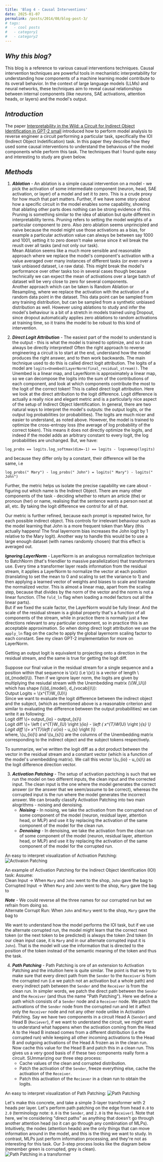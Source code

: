 ```yaml
---
title: 'Blog 4 - Causal Interventions'
date: 2025-01-07
permalink: /posts/2014/08/blog-post-3/
# tags:
#   - cool posts
#   - category1
#   - category2
---
```


## ***Why this blog?***
This blog is a reference to various casual interventions techniques. Causal intervention techniques are powerful tools in mechanistic interpretability for understanding how components of a machine learning model contribute to its overall behavior. In the context of large language models (LLMs) and neural networks, these techniques aim to reveal causal relationships between internal components (like neurons, SAE activations, attention heads, or layers) and the model's output.

## ***Introduction***
The paper [Interpretability in the Wild: a Circuit for Indirect Object Identification in GPT-2 small](https://arxiv.org/abs/2211.00593) introduced how to perform model analysis to reverse engineer a circuit performing a particular task, specifically the IOI (Indirect Object Indetification) task. In this paper they describe how they used some causal interventions to understand the behavious of the model components while perform this task. The techniques that I found quite easy and interesting to study are given below. 

## ***Methods***
1) ***Ablation*** - An ablation is a simple causal intervention on a model - we pick the activation of some intermediate component (neuron, head, SAE activation, or layer) of a model and set it to zero. This is a crude proxy for how much that part matters. Further, if we have some story about how a specific circuit in the model enables some capability, showing that ablating other parts does nothing can be strong evidence of this. Pruning is something similar to the idea of ablation but quite different in interpretability terms. Pruning refers to setting the model weights of a particular component to zero. Also zero ablation seems unprincipled and naive because the model might use those activations as a bias, for example a particular activation value can always be between say 1000 and 1001, setting it to zero doesn't make sense since it wil break the reuslt over all tasks (and not only our task). <br>
Mean Ablation seems like a much more sensible and reasonable approach where we replace the model's component's activation with a value averaged over many instances of different tasks (or even over a task unbiased dataset, i.e raw data). This might break the model's performance over other tasks too in several cases though because technically we can expect the mean of activations over a large batch of dataset will be very close to zero for several components. <br>
Another approach which can be taken is Random Ablation or Resampling, where we replace the activation with the activation of a random data point in the dataset. This data point can be sampled from any training distribution, but can be sampled from a synthetic unbiased distribution as well. However using ablations to study and infer the model's behaviour is a bit of a stretch in models trained using Dropout, since dropout automatically applies zero ablations to random activations at training time, so it trains the model to be robust to this kind of intervention. 

2) ***Direct Logit Attribution*** - The easiest part of the model to understand is the output - this is what the model is trained to optimize, and so it can always be directly interpreted! Often the right approach to reverse engineering a circuit is to start at the end, understand how the model produces the right answer, and to then work backwards. The main technique used to do this is called direct logit attribution. The logits of a model are `logits=Unembed(LayerNorm(final_residual_stream))`. The Unembed is a linear map, and LayerNorm is approximately a linear map, so we can decompose the logits into the sum of the contributions of each component, and look at which components contribute the most to the logit of the correct token! This is called direct logit attribution. Here we look at the direct attribution to the logit difference. Logit difference is actually a really nice and elegant metric and is a particularly nice aspect of the setup of Indirect Object Identification. In general, there are two natural ways to interpret the model's outputs: the output logits, or the output log probabilities (or probabilities). The logits are much nicer and easier to understand, as noted above. However, the model is trained to optimize the cross-entropy loss (the average of log probability of the correct token). This means it does not directly optimize the logits, and indeed if the model adds an arbitrary constant to every logit, the log probabilities are unchanged. But, we have:
```
log_probs == logits.log_softmax(dim=-1) == logits - logsumexp(logits)
```
and because they differ only by a constant, their difference will be the same, i.e 
```
log_probs(" Mary") - log_probs(" John") = logits(" Mary") - logits(" John")
```

Further, the metric helps us isolate the precise capability we care about - figuring out which name is the Indirect Object. There are many other components of the task - deciding whether to return an article (the) or pronoun (her) or name, realising that the sentence wants a person next at all, etc. By taking the logit difference we control for all of that.

Our metric is further refined, because each prompt is repeated twice, for each possible indirect object. This controls for irrelevant behaviour such as the model learning that John is a more frequent token than Mary (this actually happens! The final layernorm bias increases the John logit by 1 relative to the Mary logit). Another way to handle this would be to use a large enough dataset (with names randomly chosen) that this effect is averaged out.

***Ignoring LayerNorm*** - LayerNorm is an analogous normalization technique to BatchNorm (that's friendlier to massive parallelization) that transformers use. Every time a transformer layer reads information from the residual stream, it applies a LayerNorm to normalize the vector at each position (translating to set the mean to 0 and scaling to set the variance to 1) and then applying a learned vector of weights and biases to scale and translate the normalized vector. This is almost a linear map, apart from the scaling step, because that divides by the norm of the vector and the norm is not a linear function. (The `fold_ln` flag when loading a model factors out all the linear parts). <br>
But if we fixed the scale factor, the LayerNorm would be fully linear. And the scale of the residual stream is a global property that's a function of all components of the stream, while in practice there is normally just a few directions relevant to any particular component, so in practice this is an acceptable approximation. So when doing direct logit attribution we use the `apply_ln` flag on the cache to apply the global layernorm scaling factor to each constant. See my clean GPT-2 implementation for more on LayerNorm.


Getting an output logit is equivalent to projecting onto a direction in the residual stream, and the same is true for getting the logit diff. <br>

Suppose our final value in the residual stream for a single sequence and a position within that sequence is \\(x\\) (i.e \\(x\\) is a vector of length \\(d_{model}\\)). Then if we ignore layer norm, the logits are given by multiplying the resiudal stream with the Unembedding matrix (\\(W_U\\)) which has shape (\\((d_{model}, d_{vocab})\\)): <br>
Output Logits = \\(x^{T}W_{U}\\) <br>
Since we want to evaluate the logit difference between the indirect object and the subject, (which as mentioned above is a reasonable criterion and similar to evaluating the difference between the output probabilities) we can write it as following: <br>
Logit diff \\(= output_{io} - output_{s}\\) <br>
Logit diff \\(= \left ( x^{T}W_{U} \right )_{io} - \left ( x^{T}W_{U} \right )_{s} \\) <br>
Logit diff \\(= x^{T}\left ( u_{io} - u_{s} \right )\\) <br>
where, \\(u_{io}\\) and \\(u_{s}\\) are the columns of the Unembedding matrix corresponding to the indirect object and the subject tokens respectively.  

To summarize, we've written the logit diff as a dot product between the vector in the residual stream and a constant vector (which is a function of the model's unembedding matrix). We call this vector \\(u_{io} - u_{s}\\) as the logit difference direction vector.   

3) ***Activation Patching*** - The setup of activation pactching is such that we run the model on two different inputs, the clean input and the corrected input. The clean input is the one where the model generates the correct answer (or the answer that we seem/assume to be correct), whereas the corrupted input is the run where the model generates the incorrect answer. We can broadly classify Activation Patching into two main alogrithms - noising and denoising.
    - ***Noising*** -  In noising, we take the activation from the corrupted run of some component of the model (neuron, residual layer, attention head, or MLP) and use it by replacing the activation of the same component of the model for the clean run. 
    - ***Denoising*** - In denoising, we take the activation from the clean run of some component of the model (neuron, residual layer, attention head, or MLP) and use it by replacing the activation of the same component of the model for the corrupted run.

An easy to interpret visualization of Activation Patching:
![Activaion Patching](/images/activation_patching.png)

An example of Activation Patching for the Indirect Object Identification (IOI) task: Assume: <br>
Clean Input -> When `Mary` and `John` went to the shop, `John` gave the bag to <br>
Corrupted Input -> When `Mary` and `John` went to the shop, `Mary` gave the bag to <br>

***Note*** - We could reverse all the three names for our corrupted run but we refrain from doing so. <br>
Alternate Corrupt Run: When `John` and `Mary` went to the shop, `Mary` gave the bag to <br>

We want to understand how the model performs the IOI task, but if we use the alternate corrupted run, the model might learn that the correct next token (or the next token to be predicted) is always the token 2nd token (In our clean input case, it is `Mary` and in our alternate corrupted input it is `John`). That is the model will use the information that is directed to the position of the token instead of the semantic meaning of the token and thus the task.

4) ***Path Patching*** - Path Patching is ore of an extension to Activation Patching and the intuition here is quite similar. The point is that we try to make sure that every direct path from the `Sender` to the `Receiver` is from the corrupted run (i.e we patch not an activation but a whole path) and every indirect path between the `Sender` and the `Receiver` is from the clean run. In simpler words, we patch the direct path between the `Sender` and the `Receiver` (and thus the name "Path Patching"). Here we define a path which consists of a `Sender` node and a `Receiver` node. We patch the activations of the `Sender` node from the corrupted run and let it affect only the `Receiver` node and not any other node unlike in Activation Patching. Say we have two components in a circuit Head A (`Sender`) and Head B (`Reciever`), if we want to understand the circuit, we might want to understand what happens when the activation coming from the Head A to the Head B instead comes from a different distribution (i.e the corrupted run) while keeping all other incoming activations to the Head B and outgoing activations of the Head A frozen as in the clean run. Now cache this value for the Head B and patch this in a clean run. This gives us a very good basis of if these two components really form a circuit. SUmmarizing our three step process:
    - Cache values of the clean and corrupted distribution.
    - Patch the activation of the `Sender`, freeze everything else, cache the activation of the `Receiver`.
    - Patch this activation of the `Reciever` in a clean run to obtain the logits.              

An easy to interpret visualization of Path Patching:
![Path Patching](/images/path_patching.png)

Let's make this concrete, and take a simple 3-layer transformer with 2 heads per layer. Let's perform path patching on the edge from head `0.0` to `2.0` (terminology note: `0.0` is the `Sender`, and `2.0` is the `Receiver`). Note that here, we're considering "direct paths" as anything that doesn't go through another attention head (so it can go through any combination of MLPs). Intuitively, the nodes (attention heads) are the only things that can move information around in the model, and this is the thing we want to study. In contrast, MLPs just perform information processing, and they're not as interesting for this task. Our 3-step process looks like the diagram below (remember green is corrupted, grey is clean). 
![Path Patching in a transformer](/images/path_patching_transformer.png)






